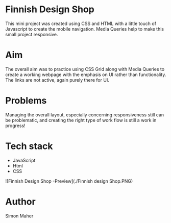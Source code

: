 # Finnish Design Shop

This mini project was created using CSS and HTML with a little touch of Javascript to create the mobile navigation.
Media Queries help to make this small project responsive.

# Aim

The overall aim was to practice using CSS Grid along with Media Queries to create a working webpage with the emphasis on UI rather than functionality.
The links are not active, again purely there for UI.

# Problems

Managing the overall layout, especially concerning responsiveness still can be problematic, and creating the right type of work flow is still a work in progress!

# Tech stack

* JavaScript
* Html
* CSS

![Finnish Design Shop -Preview](./Finnish design Shop.PNG)

# Author

Simon Maher